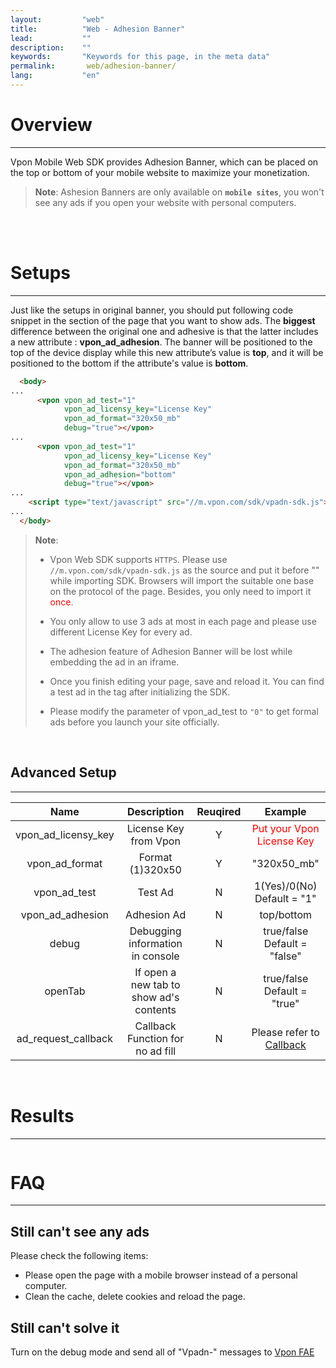 ```yaml
---
layout:         "web"
title:          "Web - Adhesion Banner"
lead:           ""
description:    ""
keywords:       "Keywords for this page, in the meta data"
permalink:       web/adhesion-banner/
lang:           "en"
---
```


# Overview
---
Vpon Mobile Web SDK provides Adhesion Banner, which can be placed on the top or bottom of your mobile website to maximize your monetization.<br>

> **Note**:
>Ashesion Banners are only available on <strong>`mobile sites`</strong>, you won't see any ads if you open your website with  personal computers.
<br>

<br>

# Setups
---
Just like the setups in original banner, you should put following code snippet in the <body> section of the page that you want to show ads. The <strong>biggest</strong> difference between the original one and adhesive is that the latter includes a new attribute : <strong>vpon_ad_adhesion</strong>. The banner will be positioned to the top of the device display while this new attribute’s value is <strong>top</strong>, and it will be positioned to the bottom if the attribute's value is <strong>bottom</strong>.



```html
  <body>
...
      <vpon vpon_ad_test="1"
            vpon_ad_licensy_key="License Key"
            vpon_ad_format="320x50_mb"
            debug="true"></vpon>
...
      <vpon vpon_ad_test="1"
            vpon_ad_licensy_key="License Key"
            vpon_ad_format="320x50_mb"
            vpon_ad_adhesion="bottom"
            debug="true"></vpon>
...
    <script type="text/javascript" src="//m.vpon.com/sdk/vpadn-sdk.js"> </script>
...
  </body>
```

> **Note**:
>
>* Vpon Web SDK supports `HTTPS`. Please use `//m.vpon.com/sdk/vpadn-sdk.js` as the source and put it before "</body>" while importing SDK. Browsers will import the suitable one base on the protocol of the page. Besides, you only need to import it <font color="red">once</font>.
>
>* You only allow to use 3 ads at most in each page and please use different License Key for every ad.
>
>* The adhesion feature of Adhesion Banner will be lost while embedding the ad in an iframe.
>
>* Once you finish editing your page, save and reload it. You can find a test ad in the <vpon> tag after initializing the SDK.
>
>* Please modify the parameter of vpon_ad_test to `"0"` to get formal ads before you launch your site officially.

<br>

## Advanced Setup
---

Name                  | Description                              | Reuqired  | Example
:--------------------:|:----------------------------------------:|:----------:|:------------------------:
vpon\_ad\_licensy\_key| License Key from Vpon                    | Y          | <font color="red">Put your Vpon License Key</font>
vpon\_ad\_format      | Format <br>(1)320x50                     | Y          | "320x50\_mb"
vpon\_ad\_test        | Test Ad                                  | N          | 1(Yes)/0(No)<br>Default = "1"
vpon\_ad\_adhesion    | Adhesion Ad                              | N          | top/bottom<br>
debug                 | Debugging information in console         | N          | true/false<br>Default = "false"
openTab               | If open a new tab to show ad's contents  | N          | true/false<br>Default = "true"
ad\_request\_callback | Callback Function for no ad fill         | N          | Please refer to [Callback]

<br>


# Results
---
<img src="{{site.imgurl}}/Adhesion-Banner-1.png" alt="" class="width-300"/>


# FAQ
---

## Still can't see any ads
Please check the following items:

* Please open the page with a mobile browser instead of a personal computer.
* Clean the cache, delete cookies and reload the page.

## Still can't solve it
Turn on the debug mode and send all of  "Vpadn-" messages to [Vpon FAE]

[Callback]: {{site.baseurl}}/web/original-banner/#callback
[Vpon FAE]: mailto:fae@vpon.com
